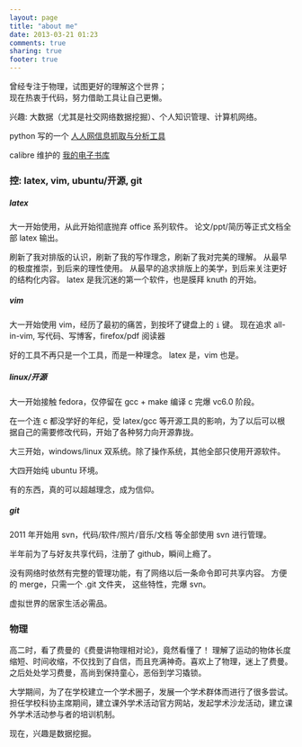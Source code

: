 ```yaml
---
layout: page
title: "about me"
date: 2013-03-21 01:23
comments: true
sharing: true
footer: true
---
```


曾经专注于物理，试图更好的理解这个世界；<br>
现在热衷于代码，努力借助工具让自己更懒。

兴趣: 大数据（尤其是社交网络数据挖掘）、个人知识管理、计算机网络。

python 写的一个 [人人网信息抓取与分析工具](https://github.com/JackonYang/renren)

calibre 维护的 [我的电子书库](https://github.com/JackonYang/book-repo)

### 控: latex, vim, ubuntu/开源, git

##### latex

大一开始使用，从此开始彻底抛弃 office 系列软件。
论文/ppt/简历等正式文档全部 latex 输出。

刷新了我对排版的认识，刷新了我的写作理念，刷新了我对完美的理解。
从最早的极度推崇，到后来的理性使用。
从最早的追求排版上的美学，到后来关注更好的结构化内容。
latex 是我沉迷的第一个软件，也是膜拜 knuth 的开始。

##### vim

大一开始使用 vim，经历了最初的痛苦，到按坏了键盘上的 `i` 键。
现在追求 all-in-vim, 写代码、写博客，firefox/pdf 阅读器

好的工具不再只是一个工具，而是一种理念。
latex 是，vim 也是。

##### linux/开源

大一开始接触 fedora，仅停留在 gcc + make 编译 c 完爆 vc6.0 阶段。

在一个连 c 都没学好的年纪，受 latex/gcc 等开源工具的影响，为了以后可以根据自己的需要修改代码，开始了各种努力向开源靠拢。

大三开始，windows/linux 双系统。除了操作系统，其他全部只使用开源软件。

大四开始纯 ubuntu 环境。

有的东西，真的可以超越理念，成为信仰。

##### git

2011 年开始用 svn，代码/软件/照片/音乐/文档 等全部使用 svn 进行管理。

半年前为了与好友共享代码，注册了 github，瞬间上瘾了。

没有网络时依然有完整的管理功能，有了网络以后一条命令即可共享内容。
方便的 merge，只需一个 .git 文件夹，
这些特性，完爆 svn。

虚拟世界的居家生活必需品。

### 物理

高二时，看了费曼的《费曼讲物理相对论》，竟然看懂了！
理解了运动的物体长度缩短、时间收缩，不仅找到了自信，而且充满神奇。喜欢上了物理，迷上了费曼。之后处处学习费曼，高尚到保持童心，恶俗到学习撬锁。

大学期间，为了在学校建立一个学术圈子，发展一个学术群体而进行了很多尝试。
担任学校科协主席期间，建立课外学术活动官方网站，发起学术沙龙活动，建立课外学术活动参与者的培训机制。

现在，兴趣是数据挖掘。
